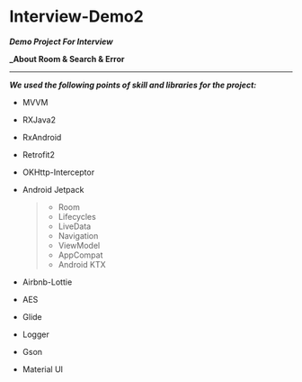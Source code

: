 # Interview-Demo2

**_Demo Project For Interview_**

**_About Room & Search & Error**

---
**_We used the following points of skill and libraries for the project:_**

* MVVM

* RXJava2
* RxAndroid
* Retrofit2
* OKHttp-Interceptor
* Android Jetpack
  > * Room
  > * Lifecycles
  > * LiveData
  > * Navigation
  > * ViewModel
  > * AppCompat
  > * Android KTX
* Airbnb-Lottie
* AES
* Glide
* Logger
* Gson
* Material UI
